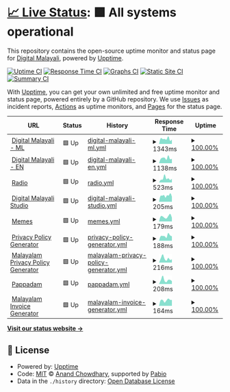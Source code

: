# [📈 Live Status](https://status.digitalmalayali.in): <!--live status--> **🟩 All systems operational**

This repository contains the open-source uptime monitor and status page for [Digital Malayali](https://links.digitalmalayali.in/), powered by [Upptime](https://github.com/upptime/upptime).

[![Uptime CI](https://github.com/digitalmalayali/status/workflows/Uptime%20CI/badge.svg)](https://github.com/digitalmalayali/status/actions?query=workflow%3A%22Uptime+CI%22)
[![Response Time CI](https://github.com/digitalmalayali/status/workflows/Response%20Time%20CI/badge.svg)](https://github.com/digitalmalayali/status/actions?query=workflow%3A%22Response+Time+CI%22)
[![Graphs CI](https://github.com/digitalmalayali/status/workflows/Graphs%20CI/badge.svg)](https://github.com/digitalmalayali/status/actions?query=workflow%3A%22Graphs+CI%22)
[![Static Site CI](https://github.com/digitalmalayali/status/workflows/Static%20Site%20CI/badge.svg)](https://github.com/digitalmalayali/status/actions?query=workflow%3A%22Static+Site+CI%22)
[![Summary CI](https://github.com/digitalmalayali/status/workflows/Summary%20CI/badge.svg)](https://github.com/digitalmalayali/status/actions?query=workflow%3A%22Summary+CI%22)

With [Upptime](https://upptime.js.org), you can get your own unlimited and free uptime monitor and status page, powered entirely by a GitHub repository. We use [Issues](https://github.com/digitalmalayali/status/issues) as incident reports, [Actions](https://github.com/digitalmalayali/status/actions) as uptime monitors, and [Pages](https://status.digitalmalayali.in) for the status page.

<!--start: status pages-->
<!-- This summary is generated by Upptime (https://github.com/upptime/upptime) -->
<!-- Do not edit this manually, your changes will be overwritten -->
<!-- prettier-ignore -->
| URL | Status | History | Response Time | Uptime |
| --- | ------ | ------- | ------------- | ------ |
| <img alt="" src="https://icons.duckduckgo.com/ip3/digitalmalayali.in.ico" height="13"> [Digital Malayali - ML](https://digitalmalayali.in) | 🟩 Up | [digital-malayali-ml.yml](https://github.com/digitalmalayali/status/commits/HEAD/history/digital-malayali-ml.yml) | <details><summary><img alt="Response time graph" src="./graphs/digital-malayali-ml/response-time-week.png" height="20"> 1343ms</summary><br><a href="https://status.digitalmalayali.in/history/digital-malayali-ml"><img alt="Response time 863" src="https://img.shields.io/endpoint?url=https%3A%2F%2Fraw.githubusercontent.com%2Fdigitalmalayali%2Fstatus%2FHEAD%2Fapi%2Fdigital-malayali-ml%2Fresponse-time.json"></a><br><a href="https://status.digitalmalayali.in/history/digital-malayali-ml"><img alt="24-hour response time 1124" src="https://img.shields.io/endpoint?url=https%3A%2F%2Fraw.githubusercontent.com%2Fdigitalmalayali%2Fstatus%2FHEAD%2Fapi%2Fdigital-malayali-ml%2Fresponse-time-day.json"></a><br><a href="https://status.digitalmalayali.in/history/digital-malayali-ml"><img alt="7-day response time 1343" src="https://img.shields.io/endpoint?url=https%3A%2F%2Fraw.githubusercontent.com%2Fdigitalmalayali%2Fstatus%2FHEAD%2Fapi%2Fdigital-malayali-ml%2Fresponse-time-week.json"></a><br><a href="https://status.digitalmalayali.in/history/digital-malayali-ml"><img alt="30-day response time 1276" src="https://img.shields.io/endpoint?url=https%3A%2F%2Fraw.githubusercontent.com%2Fdigitalmalayali%2Fstatus%2FHEAD%2Fapi%2Fdigital-malayali-ml%2Fresponse-time-month.json"></a><br><a href="https://status.digitalmalayali.in/history/digital-malayali-ml"><img alt="1-year response time 863" src="https://img.shields.io/endpoint?url=https%3A%2F%2Fraw.githubusercontent.com%2Fdigitalmalayali%2Fstatus%2FHEAD%2Fapi%2Fdigital-malayali-ml%2Fresponse-time-year.json"></a></details> | <details><summary><a href="https://status.digitalmalayali.in/history/digital-malayali-ml">100.00%</a></summary><a href="https://status.digitalmalayali.in/history/digital-malayali-ml"><img alt="All-time uptime 100.00%" src="https://img.shields.io/endpoint?url=https%3A%2F%2Fraw.githubusercontent.com%2Fdigitalmalayali%2Fstatus%2FHEAD%2Fapi%2Fdigital-malayali-ml%2Fuptime.json"></a><br><a href="https://status.digitalmalayali.in/history/digital-malayali-ml"><img alt="24-hour uptime 100.00%" src="https://img.shields.io/endpoint?url=https%3A%2F%2Fraw.githubusercontent.com%2Fdigitalmalayali%2Fstatus%2FHEAD%2Fapi%2Fdigital-malayali-ml%2Fuptime-day.json"></a><br><a href="https://status.digitalmalayali.in/history/digital-malayali-ml"><img alt="7-day uptime 100.00%" src="https://img.shields.io/endpoint?url=https%3A%2F%2Fraw.githubusercontent.com%2Fdigitalmalayali%2Fstatus%2FHEAD%2Fapi%2Fdigital-malayali-ml%2Fuptime-week.json"></a><br><a href="https://status.digitalmalayali.in/history/digital-malayali-ml"><img alt="30-day uptime 100.00%" src="https://img.shields.io/endpoint?url=https%3A%2F%2Fraw.githubusercontent.com%2Fdigitalmalayali%2Fstatus%2FHEAD%2Fapi%2Fdigital-malayali-ml%2Fuptime-month.json"></a><br><a href="https://status.digitalmalayali.in/history/digital-malayali-ml"><img alt="1-year uptime 100.00%" src="https://img.shields.io/endpoint?url=https%3A%2F%2Fraw.githubusercontent.com%2Fdigitalmalayali%2Fstatus%2FHEAD%2Fapi%2Fdigital-malayali-ml%2Fuptime-year.json"></a></details>
| <img alt="" src="https://icons.duckduckgo.com/ip3/en.digitalmalayali.in.ico" height="13"> [Digital Malayali - EN](https://en.digitalmalayali.in) | 🟩 Up | [digital-malayali-en.yml](https://github.com/digitalmalayali/status/commits/HEAD/history/digital-malayali-en.yml) | <details><summary><img alt="Response time graph" src="./graphs/digital-malayali-en/response-time-week.png" height="20"> 1138ms</summary><br><a href="https://status.digitalmalayali.in/history/digital-malayali-en"><img alt="Response time 1014" src="https://img.shields.io/endpoint?url=https%3A%2F%2Fraw.githubusercontent.com%2Fdigitalmalayali%2Fstatus%2FHEAD%2Fapi%2Fdigital-malayali-en%2Fresponse-time.json"></a><br><a href="https://status.digitalmalayali.in/history/digital-malayali-en"><img alt="24-hour response time 997" src="https://img.shields.io/endpoint?url=https%3A%2F%2Fraw.githubusercontent.com%2Fdigitalmalayali%2Fstatus%2FHEAD%2Fapi%2Fdigital-malayali-en%2Fresponse-time-day.json"></a><br><a href="https://status.digitalmalayali.in/history/digital-malayali-en"><img alt="7-day response time 1138" src="https://img.shields.io/endpoint?url=https%3A%2F%2Fraw.githubusercontent.com%2Fdigitalmalayali%2Fstatus%2FHEAD%2Fapi%2Fdigital-malayali-en%2Fresponse-time-week.json"></a><br><a href="https://status.digitalmalayali.in/history/digital-malayali-en"><img alt="30-day response time 1105" src="https://img.shields.io/endpoint?url=https%3A%2F%2Fraw.githubusercontent.com%2Fdigitalmalayali%2Fstatus%2FHEAD%2Fapi%2Fdigital-malayali-en%2Fresponse-time-month.json"></a><br><a href="https://status.digitalmalayali.in/history/digital-malayali-en"><img alt="1-year response time 1014" src="https://img.shields.io/endpoint?url=https%3A%2F%2Fraw.githubusercontent.com%2Fdigitalmalayali%2Fstatus%2FHEAD%2Fapi%2Fdigital-malayali-en%2Fresponse-time-year.json"></a></details> | <details><summary><a href="https://status.digitalmalayali.in/history/digital-malayali-en">100.00%</a></summary><a href="https://status.digitalmalayali.in/history/digital-malayali-en"><img alt="All-time uptime 100.00%" src="https://img.shields.io/endpoint?url=https%3A%2F%2Fraw.githubusercontent.com%2Fdigitalmalayali%2Fstatus%2FHEAD%2Fapi%2Fdigital-malayali-en%2Fuptime.json"></a><br><a href="https://status.digitalmalayali.in/history/digital-malayali-en"><img alt="24-hour uptime 100.00%" src="https://img.shields.io/endpoint?url=https%3A%2F%2Fraw.githubusercontent.com%2Fdigitalmalayali%2Fstatus%2FHEAD%2Fapi%2Fdigital-malayali-en%2Fuptime-day.json"></a><br><a href="https://status.digitalmalayali.in/history/digital-malayali-en"><img alt="7-day uptime 100.00%" src="https://img.shields.io/endpoint?url=https%3A%2F%2Fraw.githubusercontent.com%2Fdigitalmalayali%2Fstatus%2FHEAD%2Fapi%2Fdigital-malayali-en%2Fuptime-week.json"></a><br><a href="https://status.digitalmalayali.in/history/digital-malayali-en"><img alt="30-day uptime 100.00%" src="https://img.shields.io/endpoint?url=https%3A%2F%2Fraw.githubusercontent.com%2Fdigitalmalayali%2Fstatus%2FHEAD%2Fapi%2Fdigital-malayali-en%2Fuptime-month.json"></a><br><a href="https://status.digitalmalayali.in/history/digital-malayali-en"><img alt="1-year uptime 100.00%" src="https://img.shields.io/endpoint?url=https%3A%2F%2Fraw.githubusercontent.com%2Fdigitalmalayali%2Fstatus%2FHEAD%2Fapi%2Fdigital-malayali-en%2Fuptime-year.json"></a></details>
| <img alt="" src="https://icons.duckduckgo.com/ip3/radio.digitalmalayali.in.ico" height="13"> [Radio](https://radio.digitalmalayali.in/public/stream) | 🟩 Up | [radio.yml](https://github.com/digitalmalayali/status/commits/HEAD/history/radio.yml) | <details><summary><img alt="Response time graph" src="./graphs/radio/response-time-week.png" height="20"> 523ms</summary><br><a href="https://status.digitalmalayali.in/history/radio"><img alt="Response time 394" src="https://img.shields.io/endpoint?url=https%3A%2F%2Fraw.githubusercontent.com%2Fdigitalmalayali%2Fstatus%2FHEAD%2Fapi%2Fradio%2Fresponse-time.json"></a><br><a href="https://status.digitalmalayali.in/history/radio"><img alt="24-hour response time 293" src="https://img.shields.io/endpoint?url=https%3A%2F%2Fraw.githubusercontent.com%2Fdigitalmalayali%2Fstatus%2FHEAD%2Fapi%2Fradio%2Fresponse-time-day.json"></a><br><a href="https://status.digitalmalayali.in/history/radio"><img alt="7-day response time 523" src="https://img.shields.io/endpoint?url=https%3A%2F%2Fraw.githubusercontent.com%2Fdigitalmalayali%2Fstatus%2FHEAD%2Fapi%2Fradio%2Fresponse-time-week.json"></a><br><a href="https://status.digitalmalayali.in/history/radio"><img alt="30-day response time 456" src="https://img.shields.io/endpoint?url=https%3A%2F%2Fraw.githubusercontent.com%2Fdigitalmalayali%2Fstatus%2FHEAD%2Fapi%2Fradio%2Fresponse-time-month.json"></a><br><a href="https://status.digitalmalayali.in/history/radio"><img alt="1-year response time 394" src="https://img.shields.io/endpoint?url=https%3A%2F%2Fraw.githubusercontent.com%2Fdigitalmalayali%2Fstatus%2FHEAD%2Fapi%2Fradio%2Fresponse-time-year.json"></a></details> | <details><summary><a href="https://status.digitalmalayali.in/history/radio">100.00%</a></summary><a href="https://status.digitalmalayali.in/history/radio"><img alt="All-time uptime 100.00%" src="https://img.shields.io/endpoint?url=https%3A%2F%2Fraw.githubusercontent.com%2Fdigitalmalayali%2Fstatus%2FHEAD%2Fapi%2Fradio%2Fuptime.json"></a><br><a href="https://status.digitalmalayali.in/history/radio"><img alt="24-hour uptime 100.00%" src="https://img.shields.io/endpoint?url=https%3A%2F%2Fraw.githubusercontent.com%2Fdigitalmalayali%2Fstatus%2FHEAD%2Fapi%2Fradio%2Fuptime-day.json"></a><br><a href="https://status.digitalmalayali.in/history/radio"><img alt="7-day uptime 100.00%" src="https://img.shields.io/endpoint?url=https%3A%2F%2Fraw.githubusercontent.com%2Fdigitalmalayali%2Fstatus%2FHEAD%2Fapi%2Fradio%2Fuptime-week.json"></a><br><a href="https://status.digitalmalayali.in/history/radio"><img alt="30-day uptime 100.00%" src="https://img.shields.io/endpoint?url=https%3A%2F%2Fraw.githubusercontent.com%2Fdigitalmalayali%2Fstatus%2FHEAD%2Fapi%2Fradio%2Fuptime-month.json"></a><br><a href="https://status.digitalmalayali.in/history/radio"><img alt="1-year uptime 100.00%" src="https://img.shields.io/endpoint?url=https%3A%2F%2Fraw.githubusercontent.com%2Fdigitalmalayali%2Fstatus%2FHEAD%2Fapi%2Fradio%2Fuptime-year.json"></a></details>
| <img alt="" src="https://icons.duckduckgo.com/ip3/studio.digitalmalayali.in.ico" height="13"> [Digital Malayali Studio](https://studio.digitalmalayali.in/) | 🟩 Up | [digital-malayali-studio.yml](https://github.com/digitalmalayali/status/commits/HEAD/history/digital-malayali-studio.yml) | <details><summary><img alt="Response time graph" src="./graphs/digital-malayali-studio/response-time-week.png" height="20"> 205ms</summary><br><a href="https://status.digitalmalayali.in/history/digital-malayali-studio"><img alt="Response time 220" src="https://img.shields.io/endpoint?url=https%3A%2F%2Fraw.githubusercontent.com%2Fdigitalmalayali%2Fstatus%2FHEAD%2Fapi%2Fdigital-malayali-studio%2Fresponse-time.json"></a><br><a href="https://status.digitalmalayali.in/history/digital-malayali-studio"><img alt="24-hour response time 157" src="https://img.shields.io/endpoint?url=https%3A%2F%2Fraw.githubusercontent.com%2Fdigitalmalayali%2Fstatus%2FHEAD%2Fapi%2Fdigital-malayali-studio%2Fresponse-time-day.json"></a><br><a href="https://status.digitalmalayali.in/history/digital-malayali-studio"><img alt="7-day response time 205" src="https://img.shields.io/endpoint?url=https%3A%2F%2Fraw.githubusercontent.com%2Fdigitalmalayali%2Fstatus%2FHEAD%2Fapi%2Fdigital-malayali-studio%2Fresponse-time-week.json"></a><br><a href="https://status.digitalmalayali.in/history/digital-malayali-studio"><img alt="30-day response time 207" src="https://img.shields.io/endpoint?url=https%3A%2F%2Fraw.githubusercontent.com%2Fdigitalmalayali%2Fstatus%2FHEAD%2Fapi%2Fdigital-malayali-studio%2Fresponse-time-month.json"></a><br><a href="https://status.digitalmalayali.in/history/digital-malayali-studio"><img alt="1-year response time 220" src="https://img.shields.io/endpoint?url=https%3A%2F%2Fraw.githubusercontent.com%2Fdigitalmalayali%2Fstatus%2FHEAD%2Fapi%2Fdigital-malayali-studio%2Fresponse-time-year.json"></a></details> | <details><summary><a href="https://status.digitalmalayali.in/history/digital-malayali-studio">100.00%</a></summary><a href="https://status.digitalmalayali.in/history/digital-malayali-studio"><img alt="All-time uptime 100.00%" src="https://img.shields.io/endpoint?url=https%3A%2F%2Fraw.githubusercontent.com%2Fdigitalmalayali%2Fstatus%2FHEAD%2Fapi%2Fdigital-malayali-studio%2Fuptime.json"></a><br><a href="https://status.digitalmalayali.in/history/digital-malayali-studio"><img alt="24-hour uptime 100.00%" src="https://img.shields.io/endpoint?url=https%3A%2F%2Fraw.githubusercontent.com%2Fdigitalmalayali%2Fstatus%2FHEAD%2Fapi%2Fdigital-malayali-studio%2Fuptime-day.json"></a><br><a href="https://status.digitalmalayali.in/history/digital-malayali-studio"><img alt="7-day uptime 100.00%" src="https://img.shields.io/endpoint?url=https%3A%2F%2Fraw.githubusercontent.com%2Fdigitalmalayali%2Fstatus%2FHEAD%2Fapi%2Fdigital-malayali-studio%2Fuptime-week.json"></a><br><a href="https://status.digitalmalayali.in/history/digital-malayali-studio"><img alt="30-day uptime 100.00%" src="https://img.shields.io/endpoint?url=https%3A%2F%2Fraw.githubusercontent.com%2Fdigitalmalayali%2Fstatus%2FHEAD%2Fapi%2Fdigital-malayali-studio%2Fuptime-month.json"></a><br><a href="https://status.digitalmalayali.in/history/digital-malayali-studio"><img alt="1-year uptime 100.00%" src="https://img.shields.io/endpoint?url=https%3A%2F%2Fraw.githubusercontent.com%2Fdigitalmalayali%2Fstatus%2FHEAD%2Fapi%2Fdigital-malayali-studio%2Fuptime-year.json"></a></details>
| <img alt="" src="https://icons.duckduckgo.com/ip3/memes.digitalmalayali.in.ico" height="13"> [Memes](https://memes.digitalmalayali.in) | 🟩 Up | [memes.yml](https://github.com/digitalmalayali/status/commits/HEAD/history/memes.yml) | <details><summary><img alt="Response time graph" src="./graphs/memes/response-time-week.png" height="20"> 179ms</summary><br><a href="https://status.digitalmalayali.in/history/memes"><img alt="Response time 175" src="https://img.shields.io/endpoint?url=https%3A%2F%2Fraw.githubusercontent.com%2Fdigitalmalayali%2Fstatus%2FHEAD%2Fapi%2Fmemes%2Fresponse-time.json"></a><br><a href="https://status.digitalmalayali.in/history/memes"><img alt="24-hour response time 139" src="https://img.shields.io/endpoint?url=https%3A%2F%2Fraw.githubusercontent.com%2Fdigitalmalayali%2Fstatus%2FHEAD%2Fapi%2Fmemes%2Fresponse-time-day.json"></a><br><a href="https://status.digitalmalayali.in/history/memes"><img alt="7-day response time 179" src="https://img.shields.io/endpoint?url=https%3A%2F%2Fraw.githubusercontent.com%2Fdigitalmalayali%2Fstatus%2FHEAD%2Fapi%2Fmemes%2Fresponse-time-week.json"></a><br><a href="https://status.digitalmalayali.in/history/memes"><img alt="30-day response time 186" src="https://img.shields.io/endpoint?url=https%3A%2F%2Fraw.githubusercontent.com%2Fdigitalmalayali%2Fstatus%2FHEAD%2Fapi%2Fmemes%2Fresponse-time-month.json"></a><br><a href="https://status.digitalmalayali.in/history/memes"><img alt="1-year response time 175" src="https://img.shields.io/endpoint?url=https%3A%2F%2Fraw.githubusercontent.com%2Fdigitalmalayali%2Fstatus%2FHEAD%2Fapi%2Fmemes%2Fresponse-time-year.json"></a></details> | <details><summary><a href="https://status.digitalmalayali.in/history/memes">100.00%</a></summary><a href="https://status.digitalmalayali.in/history/memes"><img alt="All-time uptime 100.00%" src="https://img.shields.io/endpoint?url=https%3A%2F%2Fraw.githubusercontent.com%2Fdigitalmalayali%2Fstatus%2FHEAD%2Fapi%2Fmemes%2Fuptime.json"></a><br><a href="https://status.digitalmalayali.in/history/memes"><img alt="24-hour uptime 100.00%" src="https://img.shields.io/endpoint?url=https%3A%2F%2Fraw.githubusercontent.com%2Fdigitalmalayali%2Fstatus%2FHEAD%2Fapi%2Fmemes%2Fuptime-day.json"></a><br><a href="https://status.digitalmalayali.in/history/memes"><img alt="7-day uptime 100.00%" src="https://img.shields.io/endpoint?url=https%3A%2F%2Fraw.githubusercontent.com%2Fdigitalmalayali%2Fstatus%2FHEAD%2Fapi%2Fmemes%2Fuptime-week.json"></a><br><a href="https://status.digitalmalayali.in/history/memes"><img alt="30-day uptime 100.00%" src="https://img.shields.io/endpoint?url=https%3A%2F%2Fraw.githubusercontent.com%2Fdigitalmalayali%2Fstatus%2FHEAD%2Fapi%2Fmemes%2Fuptime-month.json"></a><br><a href="https://status.digitalmalayali.in/history/memes"><img alt="1-year uptime 100.00%" src="https://img.shields.io/endpoint?url=https%3A%2F%2Fraw.githubusercontent.com%2Fdigitalmalayali%2Fstatus%2FHEAD%2Fapi%2Fmemes%2Fuptime-year.json"></a></details>
| <img alt="" src="https://icons.duckduckgo.com/ip3/free-privacy-policy-generator.digitalmalayali.in.ico" height="13"> [Privacy Policy Generator](https://free-privacy-policy-generator.digitalmalayali.in) | 🟩 Up | [privacy-policy-generator.yml](https://github.com/digitalmalayali/status/commits/HEAD/history/privacy-policy-generator.yml) | <details><summary><img alt="Response time graph" src="./graphs/privacy-policy-generator/response-time-week.png" height="20"> 188ms</summary><br><a href="https://status.digitalmalayali.in/history/privacy-policy-generator"><img alt="Response time 192" src="https://img.shields.io/endpoint?url=https%3A%2F%2Fraw.githubusercontent.com%2Fdigitalmalayali%2Fstatus%2FHEAD%2Fapi%2Fprivacy-policy-generator%2Fresponse-time.json"></a><br><a href="https://status.digitalmalayali.in/history/privacy-policy-generator"><img alt="24-hour response time 131" src="https://img.shields.io/endpoint?url=https%3A%2F%2Fraw.githubusercontent.com%2Fdigitalmalayali%2Fstatus%2FHEAD%2Fapi%2Fprivacy-policy-generator%2Fresponse-time-day.json"></a><br><a href="https://status.digitalmalayali.in/history/privacy-policy-generator"><img alt="7-day response time 188" src="https://img.shields.io/endpoint?url=https%3A%2F%2Fraw.githubusercontent.com%2Fdigitalmalayali%2Fstatus%2FHEAD%2Fapi%2Fprivacy-policy-generator%2Fresponse-time-week.json"></a><br><a href="https://status.digitalmalayali.in/history/privacy-policy-generator"><img alt="30-day response time 174" src="https://img.shields.io/endpoint?url=https%3A%2F%2Fraw.githubusercontent.com%2Fdigitalmalayali%2Fstatus%2FHEAD%2Fapi%2Fprivacy-policy-generator%2Fresponse-time-month.json"></a><br><a href="https://status.digitalmalayali.in/history/privacy-policy-generator"><img alt="1-year response time 192" src="https://img.shields.io/endpoint?url=https%3A%2F%2Fraw.githubusercontent.com%2Fdigitalmalayali%2Fstatus%2FHEAD%2Fapi%2Fprivacy-policy-generator%2Fresponse-time-year.json"></a></details> | <details><summary><a href="https://status.digitalmalayali.in/history/privacy-policy-generator">100.00%</a></summary><a href="https://status.digitalmalayali.in/history/privacy-policy-generator"><img alt="All-time uptime 100.00%" src="https://img.shields.io/endpoint?url=https%3A%2F%2Fraw.githubusercontent.com%2Fdigitalmalayali%2Fstatus%2FHEAD%2Fapi%2Fprivacy-policy-generator%2Fuptime.json"></a><br><a href="https://status.digitalmalayali.in/history/privacy-policy-generator"><img alt="24-hour uptime 100.00%" src="https://img.shields.io/endpoint?url=https%3A%2F%2Fraw.githubusercontent.com%2Fdigitalmalayali%2Fstatus%2FHEAD%2Fapi%2Fprivacy-policy-generator%2Fuptime-day.json"></a><br><a href="https://status.digitalmalayali.in/history/privacy-policy-generator"><img alt="7-day uptime 100.00%" src="https://img.shields.io/endpoint?url=https%3A%2F%2Fraw.githubusercontent.com%2Fdigitalmalayali%2Fstatus%2FHEAD%2Fapi%2Fprivacy-policy-generator%2Fuptime-week.json"></a><br><a href="https://status.digitalmalayali.in/history/privacy-policy-generator"><img alt="30-day uptime 100.00%" src="https://img.shields.io/endpoint?url=https%3A%2F%2Fraw.githubusercontent.com%2Fdigitalmalayali%2Fstatus%2FHEAD%2Fapi%2Fprivacy-policy-generator%2Fuptime-month.json"></a><br><a href="https://status.digitalmalayali.in/history/privacy-policy-generator"><img alt="1-year uptime 100.00%" src="https://img.shields.io/endpoint?url=https%3A%2F%2Fraw.githubusercontent.com%2Fdigitalmalayali%2Fstatus%2FHEAD%2Fapi%2Fprivacy-policy-generator%2Fuptime-year.json"></a></details>
| <img alt="" src="https://icons.duckduckgo.com/ip3/malayalam-privacy-policy-generator.digitalmalayali.in.ico" height="13"> [Malayalam Privacy Policy Generator](https://malayalam-privacy-policy-generator.digitalmalayali.in) | 🟩 Up | [malayalam-privacy-policy-generator.yml](https://github.com/digitalmalayali/status/commits/HEAD/history/malayalam-privacy-policy-generator.yml) | <details><summary><img alt="Response time graph" src="./graphs/malayalam-privacy-policy-generator/response-time-week.png" height="20"> 216ms</summary><br><a href="https://status.digitalmalayali.in/history/malayalam-privacy-policy-generator"><img alt="Response time 206" src="https://img.shields.io/endpoint?url=https%3A%2F%2Fraw.githubusercontent.com%2Fdigitalmalayali%2Fstatus%2FHEAD%2Fapi%2Fmalayalam-privacy-policy-generator%2Fresponse-time.json"></a><br><a href="https://status.digitalmalayali.in/history/malayalam-privacy-policy-generator"><img alt="24-hour response time 141" src="https://img.shields.io/endpoint?url=https%3A%2F%2Fraw.githubusercontent.com%2Fdigitalmalayali%2Fstatus%2FHEAD%2Fapi%2Fmalayalam-privacy-policy-generator%2Fresponse-time-day.json"></a><br><a href="https://status.digitalmalayali.in/history/malayalam-privacy-policy-generator"><img alt="7-day response time 216" src="https://img.shields.io/endpoint?url=https%3A%2F%2Fraw.githubusercontent.com%2Fdigitalmalayali%2Fstatus%2FHEAD%2Fapi%2Fmalayalam-privacy-policy-generator%2Fresponse-time-week.json"></a><br><a href="https://status.digitalmalayali.in/history/malayalam-privacy-policy-generator"><img alt="30-day response time 193" src="https://img.shields.io/endpoint?url=https%3A%2F%2Fraw.githubusercontent.com%2Fdigitalmalayali%2Fstatus%2FHEAD%2Fapi%2Fmalayalam-privacy-policy-generator%2Fresponse-time-month.json"></a><br><a href="https://status.digitalmalayali.in/history/malayalam-privacy-policy-generator"><img alt="1-year response time 206" src="https://img.shields.io/endpoint?url=https%3A%2F%2Fraw.githubusercontent.com%2Fdigitalmalayali%2Fstatus%2FHEAD%2Fapi%2Fmalayalam-privacy-policy-generator%2Fresponse-time-year.json"></a></details> | <details><summary><a href="https://status.digitalmalayali.in/history/malayalam-privacy-policy-generator">100.00%</a></summary><a href="https://status.digitalmalayali.in/history/malayalam-privacy-policy-generator"><img alt="All-time uptime 100.00%" src="https://img.shields.io/endpoint?url=https%3A%2F%2Fraw.githubusercontent.com%2Fdigitalmalayali%2Fstatus%2FHEAD%2Fapi%2Fmalayalam-privacy-policy-generator%2Fuptime.json"></a><br><a href="https://status.digitalmalayali.in/history/malayalam-privacy-policy-generator"><img alt="24-hour uptime 100.00%" src="https://img.shields.io/endpoint?url=https%3A%2F%2Fraw.githubusercontent.com%2Fdigitalmalayali%2Fstatus%2FHEAD%2Fapi%2Fmalayalam-privacy-policy-generator%2Fuptime-day.json"></a><br><a href="https://status.digitalmalayali.in/history/malayalam-privacy-policy-generator"><img alt="7-day uptime 100.00%" src="https://img.shields.io/endpoint?url=https%3A%2F%2Fraw.githubusercontent.com%2Fdigitalmalayali%2Fstatus%2FHEAD%2Fapi%2Fmalayalam-privacy-policy-generator%2Fuptime-week.json"></a><br><a href="https://status.digitalmalayali.in/history/malayalam-privacy-policy-generator"><img alt="30-day uptime 100.00%" src="https://img.shields.io/endpoint?url=https%3A%2F%2Fraw.githubusercontent.com%2Fdigitalmalayali%2Fstatus%2FHEAD%2Fapi%2Fmalayalam-privacy-policy-generator%2Fuptime-month.json"></a><br><a href="https://status.digitalmalayali.in/history/malayalam-privacy-policy-generator"><img alt="1-year uptime 100.00%" src="https://img.shields.io/endpoint?url=https%3A%2F%2Fraw.githubusercontent.com%2Fdigitalmalayali%2Fstatus%2FHEAD%2Fapi%2Fmalayalam-privacy-policy-generator%2Fuptime-year.json"></a></details>
| <img alt="" src="https://icons.duckduckgo.com/ip3/pappadam.digitalmalayali.in.ico" height="13"> [Pappadam](https://pappadam.digitalmalayali.in) | 🟩 Up | [pappadam.yml](https://github.com/digitalmalayali/status/commits/HEAD/history/pappadam.yml) | <details><summary><img alt="Response time graph" src="./graphs/pappadam/response-time-week.png" height="20"> 208ms</summary><br><a href="https://status.digitalmalayali.in/history/pappadam"><img alt="Response time 239" src="https://img.shields.io/endpoint?url=https%3A%2F%2Fraw.githubusercontent.com%2Fdigitalmalayali%2Fstatus%2FHEAD%2Fapi%2Fpappadam%2Fresponse-time.json"></a><br><a href="https://status.digitalmalayali.in/history/pappadam"><img alt="24-hour response time 91" src="https://img.shields.io/endpoint?url=https%3A%2F%2Fraw.githubusercontent.com%2Fdigitalmalayali%2Fstatus%2FHEAD%2Fapi%2Fpappadam%2Fresponse-time-day.json"></a><br><a href="https://status.digitalmalayali.in/history/pappadam"><img alt="7-day response time 208" src="https://img.shields.io/endpoint?url=https%3A%2F%2Fraw.githubusercontent.com%2Fdigitalmalayali%2Fstatus%2FHEAD%2Fapi%2Fpappadam%2Fresponse-time-week.json"></a><br><a href="https://status.digitalmalayali.in/history/pappadam"><img alt="30-day response time 215" src="https://img.shields.io/endpoint?url=https%3A%2F%2Fraw.githubusercontent.com%2Fdigitalmalayali%2Fstatus%2FHEAD%2Fapi%2Fpappadam%2Fresponse-time-month.json"></a><br><a href="https://status.digitalmalayali.in/history/pappadam"><img alt="1-year response time 239" src="https://img.shields.io/endpoint?url=https%3A%2F%2Fraw.githubusercontent.com%2Fdigitalmalayali%2Fstatus%2FHEAD%2Fapi%2Fpappadam%2Fresponse-time-year.json"></a></details> | <details><summary><a href="https://status.digitalmalayali.in/history/pappadam">100.00%</a></summary><a href="https://status.digitalmalayali.in/history/pappadam"><img alt="All-time uptime 100.00%" src="https://img.shields.io/endpoint?url=https%3A%2F%2Fraw.githubusercontent.com%2Fdigitalmalayali%2Fstatus%2FHEAD%2Fapi%2Fpappadam%2Fuptime.json"></a><br><a href="https://status.digitalmalayali.in/history/pappadam"><img alt="24-hour uptime 100.00%" src="https://img.shields.io/endpoint?url=https%3A%2F%2Fraw.githubusercontent.com%2Fdigitalmalayali%2Fstatus%2FHEAD%2Fapi%2Fpappadam%2Fuptime-day.json"></a><br><a href="https://status.digitalmalayali.in/history/pappadam"><img alt="7-day uptime 100.00%" src="https://img.shields.io/endpoint?url=https%3A%2F%2Fraw.githubusercontent.com%2Fdigitalmalayali%2Fstatus%2FHEAD%2Fapi%2Fpappadam%2Fuptime-week.json"></a><br><a href="https://status.digitalmalayali.in/history/pappadam"><img alt="30-day uptime 100.00%" src="https://img.shields.io/endpoint?url=https%3A%2F%2Fraw.githubusercontent.com%2Fdigitalmalayali%2Fstatus%2FHEAD%2Fapi%2Fpappadam%2Fuptime-month.json"></a><br><a href="https://status.digitalmalayali.in/history/pappadam"><img alt="1-year uptime 100.00%" src="https://img.shields.io/endpoint?url=https%3A%2F%2Fraw.githubusercontent.com%2Fdigitalmalayali%2Fstatus%2FHEAD%2Fapi%2Fpappadam%2Fuptime-year.json"></a></details>
| <img alt="" src="https://icons.duckduckgo.com/ip3/malayalam-invoice-generator.digitalmalayali.in.ico" height="13"> [Malayalam Invoice Generator](https://malayalam-invoice-generator.digitalmalayali.in) | 🟩 Up | [malayalam-invoice-generator.yml](https://github.com/digitalmalayali/status/commits/HEAD/history/malayalam-invoice-generator.yml) | <details><summary><img alt="Response time graph" src="./graphs/malayalam-invoice-generator/response-time-week.png" height="20"> 164ms</summary><br><a href="https://status.digitalmalayali.in/history/malayalam-invoice-generator"><img alt="Response time 198" src="https://img.shields.io/endpoint?url=https%3A%2F%2Fraw.githubusercontent.com%2Fdigitalmalayali%2Fstatus%2FHEAD%2Fapi%2Fmalayalam-invoice-generator%2Fresponse-time.json"></a><br><a href="https://status.digitalmalayali.in/history/malayalam-invoice-generator"><img alt="24-hour response time 189" src="https://img.shields.io/endpoint?url=https%3A%2F%2Fraw.githubusercontent.com%2Fdigitalmalayali%2Fstatus%2FHEAD%2Fapi%2Fmalayalam-invoice-generator%2Fresponse-time-day.json"></a><br><a href="https://status.digitalmalayali.in/history/malayalam-invoice-generator"><img alt="7-day response time 164" src="https://img.shields.io/endpoint?url=https%3A%2F%2Fraw.githubusercontent.com%2Fdigitalmalayali%2Fstatus%2FHEAD%2Fapi%2Fmalayalam-invoice-generator%2Fresponse-time-week.json"></a><br><a href="https://status.digitalmalayali.in/history/malayalam-invoice-generator"><img alt="30-day response time 162" src="https://img.shields.io/endpoint?url=https%3A%2F%2Fraw.githubusercontent.com%2Fdigitalmalayali%2Fstatus%2FHEAD%2Fapi%2Fmalayalam-invoice-generator%2Fresponse-time-month.json"></a><br><a href="https://status.digitalmalayali.in/history/malayalam-invoice-generator"><img alt="1-year response time 198" src="https://img.shields.io/endpoint?url=https%3A%2F%2Fraw.githubusercontent.com%2Fdigitalmalayali%2Fstatus%2FHEAD%2Fapi%2Fmalayalam-invoice-generator%2Fresponse-time-year.json"></a></details> | <details><summary><a href="https://status.digitalmalayali.in/history/malayalam-invoice-generator">100.00%</a></summary><a href="https://status.digitalmalayali.in/history/malayalam-invoice-generator"><img alt="All-time uptime 100.00%" src="https://img.shields.io/endpoint?url=https%3A%2F%2Fraw.githubusercontent.com%2Fdigitalmalayali%2Fstatus%2FHEAD%2Fapi%2Fmalayalam-invoice-generator%2Fuptime.json"></a><br><a href="https://status.digitalmalayali.in/history/malayalam-invoice-generator"><img alt="24-hour uptime 100.00%" src="https://img.shields.io/endpoint?url=https%3A%2F%2Fraw.githubusercontent.com%2Fdigitalmalayali%2Fstatus%2FHEAD%2Fapi%2Fmalayalam-invoice-generator%2Fuptime-day.json"></a><br><a href="https://status.digitalmalayali.in/history/malayalam-invoice-generator"><img alt="7-day uptime 100.00%" src="https://img.shields.io/endpoint?url=https%3A%2F%2Fraw.githubusercontent.com%2Fdigitalmalayali%2Fstatus%2FHEAD%2Fapi%2Fmalayalam-invoice-generator%2Fuptime-week.json"></a><br><a href="https://status.digitalmalayali.in/history/malayalam-invoice-generator"><img alt="30-day uptime 100.00%" src="https://img.shields.io/endpoint?url=https%3A%2F%2Fraw.githubusercontent.com%2Fdigitalmalayali%2Fstatus%2FHEAD%2Fapi%2Fmalayalam-invoice-generator%2Fuptime-month.json"></a><br><a href="https://status.digitalmalayali.in/history/malayalam-invoice-generator"><img alt="1-year uptime 100.00%" src="https://img.shields.io/endpoint?url=https%3A%2F%2Fraw.githubusercontent.com%2Fdigitalmalayali%2Fstatus%2FHEAD%2Fapi%2Fmalayalam-invoice-generator%2Fuptime-year.json"></a></details>

<!--end: status pages-->

[**Visit our status website →**](https://status.digitalmalayali.in)

## 📄 License

- Powered by: [Upptime](https://github.com/upptime/upptime)
- Code: [MIT](./LICENSE) © [Anand Chowdhary](https://anandchowdhary.com), supported by [Pabio](https://pabio.com)
- Data in the `./history` directory: [Open Database License](https://opendatacommons.org/licenses/odbl/1-0/)
